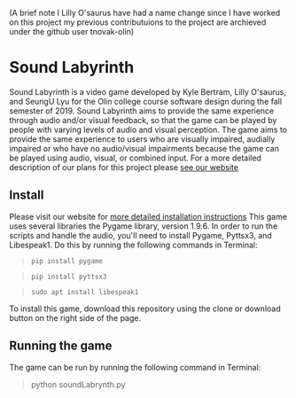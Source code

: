 (A brief note I Lilly O'saurus have had a name change since I have worked on this project my previous contributuions to the project are archieved under the github user tnovak-olin)

# Sound Labyrinth
Sound Labyrinth is a video game developed by Kyle Bertram, Lilly O'saurus, and SeungU Lyu for the Olin college course software design during the fall semester of 2019. Sound Labyrinth aims to provide the same experience through audio and/or visual feedback, so that the game can be played by people with varying levels of audio and visual perception. The game aims to provide the same experience to users who are visually impaired, audially impaired or who have no audio/visual impairments because the game can be played using audio, visual, or combined input. For a more detailed description of our plans for this project please [see our website](https://lillyosaurus.github.io/Sound-Labyrinth/)

## Install
Please visit our website for [more detailed installation instructions](https://sd19fall.github.io/Sound-Labyrinth/installation/)
This game uses several libraries the Pygame library, version 1.9.6. In order to run the scripts and handle the audio, you'll need to install Pygame, Pyttsx3, and Libespeak1. Do this by running the following commands in Terminal:

> `pip install pygame`

> `pip install pyttsx3`

> `sudo apt install libespeak1`

To install this game, download this repository using the clone or download button on the right side of the page.

## Running the game
The game can be run by running the following command in Terminal:

> python soundLabrynth.py
